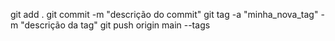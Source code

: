 git add .
git commit -m "descrição do commit"
git tag -a "minha_nova_tag" -m "descrição da tag"
git push origin main --tags
